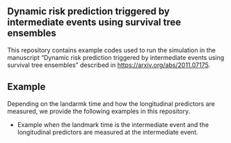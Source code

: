 
## Dynamic risk prediction triggered by intermediate events using survival tree ensembles

This repository contains example codes used to run the simulation in the
manuscript “Dynamic risk prediction triggered by intermediate events
using survival tree ensembles” described in
<https://arxiv.org/abs/2011.07175>.

## Example

Depending on the landarmk time and how the longitudinal predictors are
measured, we provide the following examples in this repository.

  - Example when the landmark time is the intermediate event and the
    longitudinal predictors are measured at the intermediate event.
